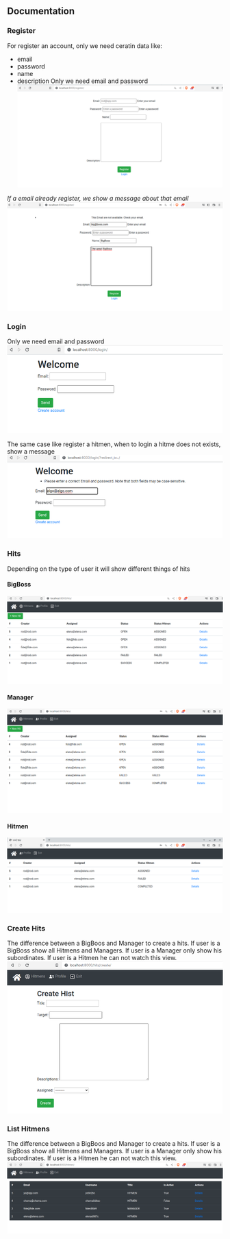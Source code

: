 ## Documentation

### Register
For register an account, only we need ceratin data like:
- email
- password
- name
- description
Only we need email and password
![](./register_hitmen.png)

*If a email already register, we show a message about that email*
![](./register_validate.png)

### Login
Only we need email and password
![](./login.png)

The same case like register a hitmen, when to login a hitme does not exists, show a message
![](./login_validate.png)


###  Hits
Depending on the type of user it will show different things of hits

#### BigBoss
![](./list_hit_big_boss.png)

#### Manager
![](./list_hits_manager.png)

#### Hitmen
![](./hits_hitmen.png)


### Create Hits
The difference between a BigBoos and Manager to create a hits.
If user is a BigBoss show all Hitmens and Managers.
If user is a Manager only show his subordinates.
If user is a Hitmen he can not watch this view.
![](./create_hit_big_boss.png)


### List Hitmens
The difference between a BigBoos and Manager to create a hits.
If user is a BigBoss show all Hitmens and Managers.
If user is a Manager only show his subordinates.
If user is a Hitmen he can not watch this view.
![](./list_hitmen.png)
